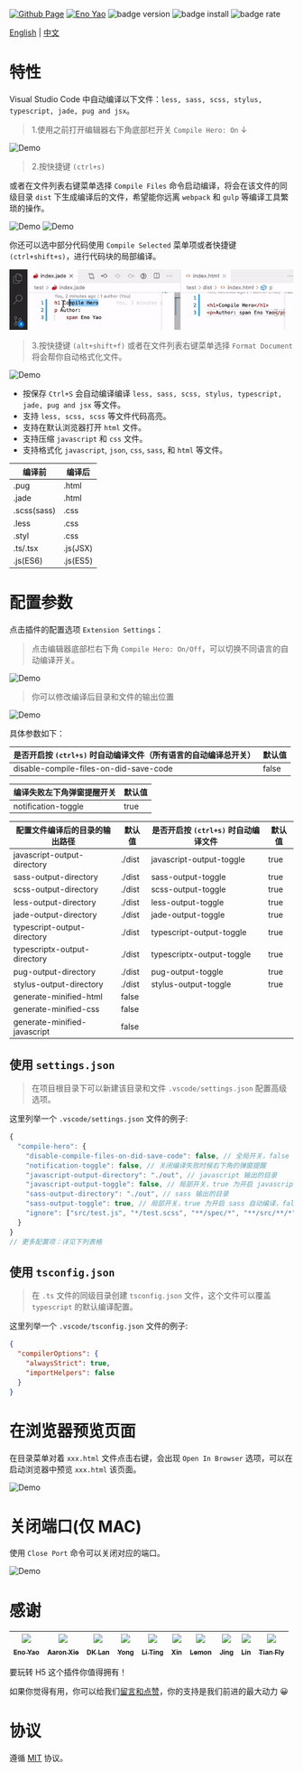 <!-- <a href="https://marketplace.visualstudio.com/items?itemName=Wscats.eno"><img src="https://img.shields.io/badge/Download-2k+-orange" alt="Download" /></a>
<a href="https://marketplace.visualstudio.com/items?itemName=Wscats.eno"><img src="https://img.shields.io/badge/Macketplace-v2.00-brightgreen" alt="Macketplace" /></a> -->
<a href="https://github.com/Wscats/compile-hero"><img src="https://img.shields.io/badge/Github Page-Wscats-yellow" alt="Github Page" /></a>
<a href="https://github.com/Wscats"><img src="https://img.shields.io/badge/Author-Eno Yao-blueviolet" alt="Eno Yao" /></a>
![badge version](https://vsmarketplacebadge.apphb.com/version-short/wscats.eno.svg?color=blue&style=flat-square)
![badge install](https://vsmarketplacebadge.apphb.com/installs-short/wscats.eno.svg?color=brightgreen&style=flat-square)
![badge rate](https://vsmarketplacebadge.apphb.com/rating-short/wscats.eno.svg?color=red&style=flat-square)

[English](./README.md) | [中文](./README.CN.md)

# 特性

Visual Studio Code 中自动编译以下文件：`less, sass, scss, stylus, typescript, jade, pug and jsx`。

> 1.使用之前打开编辑器右下角底部栏开关 `Compile Hero: On` ↓

![Demo](./screenshots/9.png)

> 2.按快捷键 `(ctrl+s)` 

或者在文件列表右键菜单选择 `Compile Files` 命令启动编译，将会在该文件的同级目录 `dist` 下生成编译后的文件，希望能你远离 `webpack` 和 `gulp` 等编译工具繁琐的操作。

![Demo](./screenshots/3.gif)
![Demo](./screenshots/6.gif)

你还可以选中部分代码使用 `Compile Selected` 菜单项或者快捷键 `(ctrl+shift+s)`，进行代码块的局部编译。

![Demo](./screenshots/10.gif)

> 3.按快捷键 `(alt+shift+f)` 或者在文件列表右键菜单选择 `Format Document` 将会帮你自动格式化文件。

![Demo](./screenshots/8.gif)

- 按保存 `Ctrl+S` 会自动编译编译 `less, sass, scss, stylus, typescript, jade, pug and jsx` 等文件。
- 支持 `less, scss, scss` 等文件代码高亮。
- 支持在默认浏览器打开 `html` 文件。
- 支持压缩 `javascript` 和 `css` 文件。
- 支持格式化 `javascript`, `json`, `css`, `sass`, 和 `html` 等文件。

| 编译前      | 编译后   |
| ----------- | -------- |
| .pug        | .html    |
| .jade       | .html    |
| .scss(sass) | .css     |
| .less       | .css     |
| .styl       | .css     |
| .ts/.tsx    | .js(JSX) |
| .js(ES6)    | .js(ES5) |

# 配置参数

点击插件的配置选项 `Extension Settings`：

> 点击编辑器底部栏右下角 `Compile Hero: On/Off`，可以切换不同语言的自动编译开关。

![Demo](./screenshots/7.gif)

> 你可以修改编译后目录和文件的输出位置

![Demo](./screenshots/5.gif)

具体参数如下：

| 是否开启按 `(ctrl+s)` 时自动编译文件（所有语言的自动编译总开关） | 默认值 |
| ---------------------------------------------------------------- | ------ |
| disable-compile-files-on-did-save-code                           | false  |

| 编译失败左下角弹窗提醒开关 | 默认值 |
| -------------------------- | ------ |
| notification-toggle        | true   |

| 配置文件编译后的目录的输出路径 | 默认值 | 是否开启按 `(ctrl+s)` 时自动编译文件 | 默认值 |
| ------------------------------ | ------ | ------------------------------------ | ------ |
| javascript-output-directory    | ./dist | javascript-output-toggle             | true   |
| sass-output-directory          | ./dist | sass-output-toggle                   | true   |
| scss-output-directory          | ./dist | scss-output-toggle                   | true   |
| less-output-directory          | ./dist | less-output-toggle                   | true   |
| jade-output-directory          | ./dist | jade-output-toggle                   | true   |
| typescript-output-directory    | ./dist | typescript-output-toggle             | true   |
| typescriptx-output-directory   | ./dist | typescriptx-output-toggle            | true   |
| pug-output-directory           | ./dist | pug-output-toggle                    | true   |
| stylus-output-directory        | ./dist | stylus-output-toggle                 | true   |
| generate-minified-html         | false  |
| generate-minified-css          | false  |
| generate-minified-javascript   | false  |

## 使用 `settings.json`

> 在项目根目录下可以新建该目录和文件 `.vscode/settings.json` 配置高级选项。

这里列举一个 `.vscode/settings.json` 文件的例子:

```js
{
  "compile-hero": {
    "disable-compile-files-on-did-save-code": false, // 全局开关，false 为开启自动编译， 默认 true 为开启不自动编译
    "notification-toggle": false, // 关闭编译失败时候右下角的弹窗提醒
    "javascript-output-directory": "./out", // javascript 输出的目录
    "javascript-output-toggle": false, // 局部开关，true 为开启 javascript 自动编译，false 为不开启 javascript 自动编译
    "sass-output-directory": "./out", // sass 输出的目录
    "sass-output-toggle": true, // 局部开关，true 为开启 sass 自动编译，false 为不开启 sass 自动编译
    "ignore": ["src/test.js", "*/test.scss", "**/spec/*", "**/src/**/*"], // 禁止文件自动格式化和编译
  }
}
// 更多配置项：详见下列表格
```

## 使用 `tsconfig.json`

> 在 `.ts` 文件的同级目录创建 `tsconfig.json` 文件，这个文件可以覆盖 `typescript` 的默认编译配置。

这里列举一个 `.vscode/tsconfig.json` 文件的例子:

```json
{
  "compilerOptions": {
    "alwaysStrict": true,
    "importHelpers": false
  }
}
```

# 在浏览器预览页面

在目录菜单对着 `xxx.html` 文件点击右键，会出现 `Open In Browser` 选项，可以在启动浏览器中预览 `xxx.html` 该页面。

![Demo](./screenshots/2.gif)

# 关闭端口(仅 MAC)

使用 `Close Port` 命令可以关闭对应的端口。

![Demo](./screenshots/4.gif)

# 感谢

| [<img src="https://avatars1.githubusercontent.com/u/17243165?s=460&v=4" width="60px;"/><br /><sub>Eno Yao</sub>](https://github.com/Wscats) | [<img src="https://avatars2.githubusercontent.com/u/5805270?s=460&v=4" width="60px;"/><br /><sub>Aaron Xie</sub>](https://github.com/aaron-xie) | [<img src="https://avatars3.githubusercontent.com/u/12515367?s=460&v=4" width="60px;"/><br /><sub>DK Lan</sub>](https://github.com/dk-lan) | [<img src="https://avatars1.githubusercontent.com/u/30917929?s=460&v=4" width="60px;"/><br /><sub>Yong</sub>](https://github.com/flowerField) | [<img src="https://avatars3.githubusercontent.com/u/33544236?s=460&v=4" width="60px;"/><br /><sub>Li Ting</sub>](https://github.com/Liting1) | <img src="https://avatars2.githubusercontent.com/u/50255537?s=400&u=cfd51a5f46862d14e92e032a5b7ec073b67a904b&v=4" width="60px;"/><br /><sub>Xin</sub> | [<img src="https://avatars0.githubusercontent.com/u/39754159?s=400&v=4" width="60px;"/><br /><sub>Lemon</sub>](https://github.com/lemonyyye) | [<img src="https://avatars3.githubusercontent.com/u/31915459?s=400&u=11ea9bc9baa62784208a29dddcd0a77789e9620f&v=4" width="60px;"/><br /><sub>Jing</sub>](https://github.com/vickySC) | [<img src="https://avatars2.githubusercontent.com/u/24653988?s=400&u=76227871dea8d4b57162093fde63b7d52910145d&v=4" width="60px;"/><br /><sub>Lin</sub>](https://github.com/shirley3790) | [<img src="https://avatars2.githubusercontent.com/u/23230108?s=460&v=4" width="60px;"/><br /><sub>Tian Fly</sub>](https://github.com/tiantengfly) |
| - | - | - | - | - | - | - | - | - | - |


要玩转 H5 这个插件你值得拥有！

如果你觉得有用，你可以给我们[留言和点赞](https://marketplace.visualstudio.com/items?itemName=Wscats.qf&ssr=false#review-details)，你的支持是我们前进的最大动力 😀

# 协议

遵循 [MIT](http://opensource.org/licenses/MIT) 协议。
